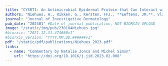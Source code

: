 ```yaml
---
title: "CYSRT1: An Antimicrobial Epidermal Protein that Can Interact with Late Cornified Envelope Proteins"
authors: "Niehues, H., Rikken, G., Kersten, FFJ., **Eeftens, JM.**, Vlijmen-Willems, IMMJ. van, Rodijk-Olthuis, D., Jansen, PAM., Hendriks, WJAJ., Ederveen, THA., Schalkwijk, J., Bogaard, EH. van den., Zeeuwen, PLJM."
journal: "Journal of Investigative Dermatology"
pub_date: "202301" #Date of journal publication, NOT BIORXIV UPLOAD
image: "/static/img/pub/230104Niehues.jpg"
#biorxiv: "2021.12.31.474660v1"
#biorxiv_version: "YYYY.MM.DD.######v1"
pdf: "/static/pdf/publications/Niehues_2023.pdf"
links:
  - name: "Commentary by Natalie Jonca and Michel Simon"
    url: "https://doi.org/10.1016/j.jid.2023.02.008"
---
```

